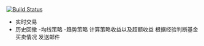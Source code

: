 [![Build Status](https://www.travis-ci.org/lishulincug/stock-2.svg?branch=master)](https://www.travis-ci.org/lishulincug/stock-2)
- 实时交易
- 历史回撤
-均线策略
-趋势策略
计算策略收益以及超额收益
根据经验判断基金买卖情况
发送邮件

